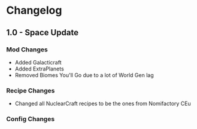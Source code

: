 # Changelog

## 1.0 - Space Update
### Mod Changes
- Added Galacticraft
- Added ExtraPlanets
- Removed Biomes You'll Go due to a lot of World Gen lag

### Recipe Changes
- Changed all NuclearCraft recipes to be the ones from Nomifactory CEu

### Config Changes